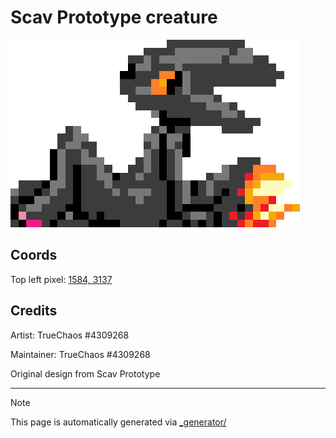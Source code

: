 # Scav Prototype creature

<img src="./scav_creature.png" height="300px" style="image-rendering: pixelated;" />

## Coords

Top left pixel: [1584, 3137](https://wplace.live/?lat=46.17830923535645&lng=21.372275059277328&zoom=16.207932134442082)

## Credits

Artist: TrueChaos #4309268

Maintainer: TrueChaos #4309268

Original design from Scav Prototype

---

> [!NOTE]
> This page is automatically generated via [_generator/](../_generator)